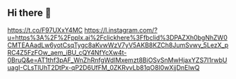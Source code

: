 ## Hi there 👋
https://t.co/F97UXxY4MC
https://l.instagram.com/?u=https%3A%2F%2Fpplx.ai%2Fclickhere%3Ffbclid%3DPAZXh0bgNhZW0CMTEAAadLw6yotCsqTygc8aKvwWzV7yV5AKB8KZCh8JumSvwy_5LezX_pRC4Z5FzFOw_aem_iBU_cQY4NfYcXw4t-0BruQ&e=AT1thf3pAF_WnZhRnfgWdIMxemzt8BiOSvSnMwHjaxYZS7I1rwbUuagI-CLsTlUhT2DtPx-qP2D6UfFM_0ZKRyvLb81qO8I0wXjjDnElwQ
<!--
**postposition/postposition** is a ✨ _special_ ✨ repository because its `README.md` (this file) appears on your GitHub profile.

Here are some ideas to get you started:

- 🔭 I’m currently working on ...
- 🌱 I’m currently learning ...
- 👯 I’m looking to collaborate on ...
- 🤔 I’m looking for help with ...
- 💬 Ask me about ...
- 📫 How to reach me: ...
- 😄 Pronouns: ...
- ⚡ Fun fact: ...
-->
